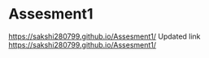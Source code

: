 # Assesment1
https://sakshi280799.github.io/Assesment1/
Updated link
https://sakshi280799.github.io/Assesment1/
